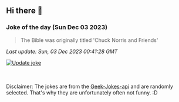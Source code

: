 ## Hi there 👋

### Joke of the day (Sun Dec 03 2023)
<!-- joke -->
>The Bible was originally titled 'Chuck Norris and Friends'
<!-- /joke -->

*Last update: Sun, 03 Dec 2023 00:41:28 GMT*

[![Update joke](https://github.com/nclskfm/nclskfm/actions/workflows/joke.yml/badge.svg)](https://github.com/nclskfm/nclskfm/actions/workflows/joke.yml)

<br><br>
Disclaimer: The jokes are from the [Geek-Jokes-api](https://github.com/sameerkumar18/geek-joke-api) and are randomly selected. That's why they are unfortunately often not funny. :D
